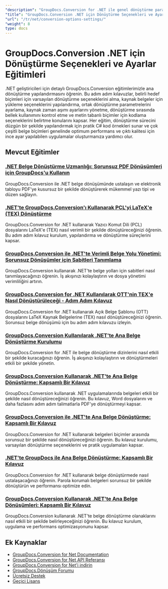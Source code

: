 ```yaml
---
"description": "GroupDocs.Conversion for .NET ile genel dönüştürme parametrelerini ve seçeneklerini yapılandırmaya yönelik kapsamlı eğitimler."
"title": "GroupDocs.Conversion .NET için Dönüştürme Seçenekleri ve Ayarlar Eğitimleri"
"url": "/tr/net/conversion-options-settings/"
"weight": 8
type: docs
---
```

# GroupDocs.Conversion .NET için Dönüştürme Seçenekleri ve Ayarlar Eğitimleri

.NET geliştiricileri için detaylı GroupDocs.Conversion eğitimlerimizle ana dönüştürme yapılandırmasını öğrenin. Bu adım adım kılavuzlar, belirli hedef biçimleri için varsayılan dönüştürme seçeneklerini alma, kaynak belgeler için yükleme seçeneklerini yapılandırma, ortak dönüştürme parametrelerini ayarlama, kaynak zaman aşımı ayarlarını yönetme, dönüştürme sırasında bellek kullanımını kontrol etme ve metin tabanlı biçimler için kodlama seçeneklerini belirtme konularını kapsar. Her eğitim, dönüştürme sürecini düzgün bir şekilde yapılandırmak için pratik C# kod örnekleri sunar ve çok çeşitli belge biçimleri genelinde optimum performans ve çıktı kalitesi için ince ayar yapılabilen uygulamalar oluşturmanıza yardımcı olur.

## Mevcut Eğitimler

### [.NET Belge Dönüştürme Uzmanlığı: Sorunsuz PDF Dönüşümleri için GroupDocs'u Kullanın](./master-net-document-conversion-groupdocs/)
GroupDocs.Conversion ile .NET belge dönüşümünde ustalaşın ve elektronik tabloyu PDF'ye kusursuz bir şekilde dönüştürerek mükemmel yazı tipi ve düzen sağlayın.

### [.NET'te GroupDocs.Conversion'ı Kullanarak PCL'yi LaTeX'e (TEX) Dönüştürme](./convert-pcl-to-latex-groupdocs-net/)
GroupDocs.Conversion for .NET kullanarak Yazıcı Komut Dili (PCL) dosyalarını LaTeX'e (TEX) nasıl verimli bir şekilde dönüştüreceğinizi öğrenin. Bu adım adım kılavuz kurulum, yapılandırma ve dönüştürme süreçlerini kapsar.

### [GroupDocs.Conversion ile .NET'te Verimli Belge Yolu Yönetimi: Sorunsuz Dönüşümler için Sabitleri Tanımlama](./groupdocs-net-define-document-paths/)
GroupDocs.Conversion kullanarak .NET'te belge yolları için sabitleri nasıl tanımlayacağınızı öğrenin. İş akışınızı kolaylaştırın ve dosya yönetimi verimliliğini artırın.

### [GroupDocs.Conversion for .NET Kullanılarak OTT'nin TEX'e Nasıl Dönüştürüleceği - Adım Adım Kılavuz](./convert-ott-to-tex-groupdocs-conversion-net/)
GroupDocs.Conversion for .NET kullanarak Açık Belge Şablonu (OTT) dosyalarını LaTeX Kaynak Belgelerine (TEX) nasıl dönüştüreceğinizi öğrenin. Sorunsuz belge dönüşümü için bu adım adım kılavuzu izleyin.

### [GroupDocs.Conversion Kullanılarak .NET'te Ana Belge Dönüştürme Kurulumu](./master-groupdocs-conversion-net-setup/)
GroupDocs.Conversion for .NET ile belge dönüştürme dizinlerini nasıl etkili bir şekilde kuracağınızı öğrenin. İş akışınızı kolaylaştırın ve dönüştürmeleri etkili bir şekilde yönetin.

### [GroupDocs.Conversion Kullanarak .NET'te Ana Belge Dönüştürme: Kapsamlı Bir Kılavuz](./groupdocs-conversion-net-document-convert/)
GroupDocs.Conversion kullanarak .NET uygulamalarında belgeleri etkili bir şekilde nasıl dönüştüreceğinizi öğrenin. Bu kılavuz, Word dosyalarını ve daha fazlasını adım adım talimatlarla PDF'ye dönüştürmeyi kapsar.

### [GroupDocs.Conversion ile .NET'te Ana Belge Dönüştürme: Kapsamlı Bir Kılavuz](./mastering-document-conversion-net-groupdocs/)
GroupDocs.Conversion for .NET kullanarak belgeleri biçimler arasında sorunsuz bir şekilde nasıl dönüştüreceğinizi öğrenin. Bu kılavuz kurulumu, varsayılan dönüştürme seçeneklerini ve pratik uygulamaları kapsar.

### [.NET'te GroupDocs ile Ana Belge Dönüştürme: Kapsamlı Bir Kılavuz](./master-document-conversion-groupdocs-net/)
GroupDocs.Conversion for .NET kullanarak belge dönüştürmede nasıl ustalaşacağınızı öğrenin. Parola korumalı belgeleri sorunsuz bir şekilde dönüştürün ve performansı optimize edin.

### [GroupDocs.Conversion Kullanarak .NET'te Ana Belge Dönüşümleri: Kapsamlı Bir Kılavuz](./mastering-document-conversions-net-groupdocs/)
GroupDocs.Conversion kullanarak .NET'te belge dönüştürme olanaklarını nasıl etkili bir şekilde belirleyeceğinizi öğrenin. Bu kılavuz kurulum, uygulama ve performans optimizasyonunu kapsar.

## Ek Kaynaklar

- [GroupDocs.Conversion for Net Documentation](https://docs.groupdocs.com/conversion/net/)
- [GroupDocs.Conversion for Net API Referansı](https://reference.groupdocs.com/conversion/net/)
- [GroupDocs.Conversion for Net'i indirin](https://releases.groupdocs.com/conversion/net/)
- [GroupDocs.Dönüşüm Forumu](https://forum.groupdocs.com/c/conversion)
- [Ücretsiz Destek](https://forum.groupdocs.com/)
- [Geçici Lisans](https://purchase.groupdocs.com/temporary-license/)